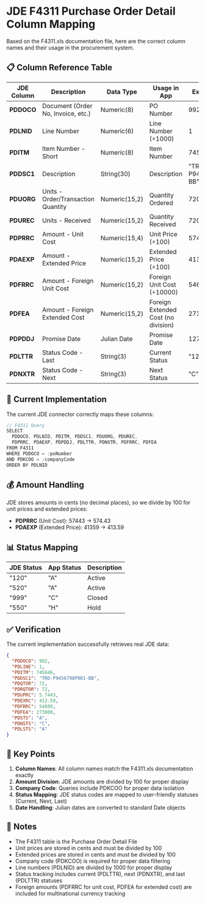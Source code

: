 # JDE F4311 Purchase Order Detail Column Mapping

Based on the F4311.xls documentation file, here are the correct column names and their usage in the procurement system.

## 📋 Column Reference Table

| JDE Column | Description | Data Type | Usage in App | Example Value |
|------------|-------------|-----------|--------------|---------------|
| **PDDOCO** | Document (Order No, Invoice, etc.) | Numeric(8) | PO Number | 992 |
| **PDLNID** | Line Number | Numeric(6) | Line Number (÷1000) | 1 |
| **PDITM** | Item Number - Short | Numeric(8) | Item Number | 745846 |
| **PDDSC1** | Description | String(30) | Description | "TRD-P9456798P001-BB" |
| **PDUORG** | Units - Order/Transaction Quantity | Numeric(15,2) | Quantity Ordered | 7200 |
| **PDUREC** | Units - Received | Numeric(15,2) | Quantity Received | 7200 |
| **PDPRRC** | Amount - Unit Cost | Numeric(15,4) | Unit Price (÷100) | 574.43 |
| **PDAEXP** | Amount - Extended Price | Numeric(15,2) | Extended Price (÷100) | 413.59 |
| **PDFRRC** | Amount - Foreign Unit Cost | Numeric(15,2) | Foreign Unit Cost (÷10000) | 54600 |
| **PDFEA** | Amount - Foreign Extended Cost | Numeric(15,2) | Foreign Extended Cost (no division) | 273000 |
| **PDPDDJ** | Promise Date | Julian Date | Promise Date | 127196 |
| **PDLTTR** | Status Code - Last | String(3) | Current Status | "120" |
| **PDNXTR** | Status Code - Next | String(3) | Next Status | "C" |

## 🔧 Current Implementation

The current JDE connector correctly maps these columns:

```typescript
// F4311 Query
SELECT 
  PDDOCO, PDLNID, PDITM, PDDSC1, PDUORG, PDUREC, 
  PDPRRC, PDAEXP, PDPDDJ, PDLTTR, PDNXTR, PDFRRC, PDFEA
FROM F4311 
WHERE PDDOCO = :poNumber 
AND PDKCOO = :companyCode
ORDER BY PDLNID
```

## 💰 Amount Handling

JDE stores amounts in cents (no decimal places), so we divide by 100 for unit prices and extended prices:
- **PDPRRC** (Unit Cost): 57443 → 574.43
- **PDAEXP** (Extended Price): 41359 → 413.59

## 📊 Status Mapping

| JDE Status | App Status | Description |
|------------|------------|-------------|
| "120" | "A" | Active |
| "520" | "A" | Active |
| "999" | "C" | Closed |
| "550" | "H" | Hold |

## ✅ Verification

The current implementation successfully retrieves real JDE data:

```json
{
  "PDDOCO": 992,
  "PDLINE": 1,
  "PDITM": 745846,
  "PDDSC1": "TRD-P9456798P001-BB",
  "PDQTOR": 72,
  "PDRQTOR": 72,
  "PDUPRC": 5.7443,
  "PDEXRC": 413.59,
  "PDFRRC": 54600,
  "PDFEA": 273000,
  "PDSTS": "A",
  "PDNSTS": "C",
  "PDLSTS": "A"
}
```

## 🎯 Key Points

1. **Column Names**: All column names match the F4311.xls documentation exactly
2. **Amount Division**: JDE amounts are divided by 100 for proper display
3. **Company Code**: Queries include PDKCOO for proper data isolation
4. **Status Mapping**: JDE status codes are mapped to user-friendly statuses (Current, Next, Last)
5. **Date Handling**: Julian dates are converted to standard Date objects

## 📝 Notes

- The F4311 table is the Purchase Order Detail File
- Unit prices are stored in cents and must be divided by 100
- Extended prices are stored in cents and must be divided by 100
- Company code (PDKCOO) is required for proper data filtering
- Line numbers (PDLNID) are divided by 1000 for proper display
- Status tracking includes current (PDLTTR), next (PDNXTR), and last (PDLTTR) statuses
- Foreign amounts (PDFRRC for unit cost, PDFEA for extended cost) are included for multinational currency tracking 